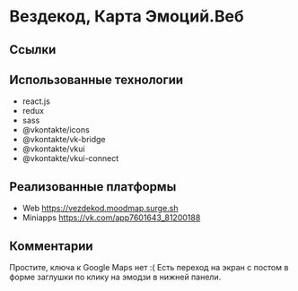 # Вездекод, Карта Эмоций.Веб

## Ссылки


## Использованные технологии
* react.js
* redux
* sass
* @vkontakte/icons
* @vkontakte/vk-bridge
* @vkontakte/vkui
* @vkontakte/vkui-connect

## Реализованные платформы
* Web https://vezdekod.moodmap.surge.sh
* Miniapps https://vk.com/app7601643_81200188

## Комментарии
Простите, ключа к Google Maps нет :(
Есть переход на экран с постом в форме заглушки по клику на эмодзи в нижней панели.
